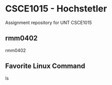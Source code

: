 # CSCE1015 - Hochstetler
Assignment repository for UNT CSCE1015
## rmm0402
rmm0402
## Favorite Linux Command
ls
